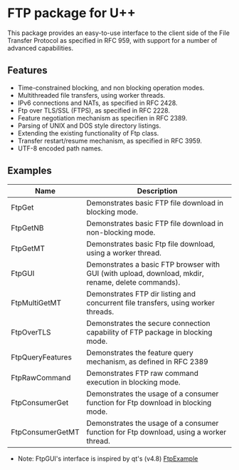 
# FTP package for U++ 


This package provides an easy-to-use interface to the client side of the File Transfer Protocol
as specified in RFC 959, with support for a number of advanced capabilities.

## Features

- Time-constrained blocking, and non blocking operation modes.
- Multithreaded file transfers, using worker threads.
- IPv6 connections and NATs, as specified in RFC 2428.
- Ftp over TLS/SSL (FTPS), as specified in RFC 2228.
- Feature negotiation mechanism as specifien in RFC 2389.
- Parsing of UNIX and DOS style directory listings.
- Extending the existing functionality of Ftp class.
- Transfer restart/resume mechanism, as specified in RFC 3959.
- UTF-8 encoded path names.

## Examples

| Name               | Description |
|---                 |---          |
| FtpGet             | Demonstrates basic FTP file download in blocking mode.     |
| FtpGetNB           | Demonstrates basic FTP file download in non-blocking mode. |
| FtpGetMT           | Demonstrates basic Ftp file download, using a worker thread. |
| FtpGUI             | Demonstrates a basic FTP browser with GUI (with upload, download, mkdir, rename, delete commands). |
| FtpMultiGetMT      | Demonstrates FTP dir listing and concurrent file transfers, using worker threads. |
| FtpOverTLS         | Demonstrates the secure connection capability of FTP package in blocking mode. |
| FtpQueryFeatures   | Demonstrates the feature query mechanism, as defined in RFC 2389 |
| FtpRawCommand      | Demonstrates FTP raw command execution in blocking mode. |
| FtpConsumerGet     | Demonstrates the usage of a consumer function for Ftp download in blocking mode. |
| FtpConsumerGetMT   | Demonstrates the usage of a consumer function for Ftp download, using a worker thread. |

* Note: FtpGUI's interface is inspired by qt's (v4.8) [FtpExample](http://doc.qt.io/archives/qt-4.8/qt-network-qftp-example.html)

